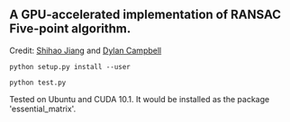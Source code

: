 ## A GPU-accelerated implementation of RANSAC Five-point algorithm. 

Credit: [Shihao Jiang](https://zacjiang.github.io/) and [Dylan Campbell](https://sites.google.com/view/djcampbell/)

```
python setup.py install --user

python test.py
```

Tested on Ubuntu and CUDA 10.1. It would be installed as the package 'essential_matrix'.

